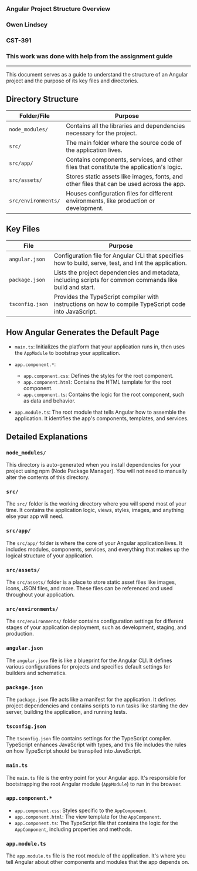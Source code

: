 ### Angular Project Structure Overview

### Owen Lindsey
### CST-391
### This work was done with help from the assignment guide

---

This document serves as a guide to understand the structure of an Angular project and the purpose of its key files and directories.

## Directory Structure

| Folder/File           | Purpose                                                                                   |
|-----------------------|-------------------------------------------------------------------------------------------|
| `node_modules/`       | Contains all the libraries and dependencies necessary for the project.                    |
| `src/`                | The main folder where the source code of the application lives.                           |
| `src/app/`            | Contains components, services, and other files that constitute the application's logic.   |
| `src/assets/`         | Stores static assets like images, fonts, and other files that can be used across the app. |
| `src/environments/`   | Houses configuration files for different environments, like production or development.    |

## Key Files

| File              | Purpose                                                                                                                      |
|-------------------|------------------------------------------------------------------------------------------------------------------------------|
| `angular.json`    | Configuration file for Angular CLI that specifies how to build, serve, test, and lint the application.                        |
| `package.json`    | Lists the project dependencies and metadata, including scripts for common commands like build and start.                      |
| `tsconfig.json`   | Provides the TypeScript compiler with instructions on how to compile TypeScript code into JavaScript.                         |

## How Angular Generates the Default Page

- `main.ts`: Initializes the platform that your application runs in, then uses the `AppModule` to bootstrap your application.

- `app.component.*`: 
  - `app.component.css`: Defines the styles for the root component.
  - `app.component.html`: Contains the HTML template for the root component.
  - `app.component.ts`: Contains the logic for the root component, such as data and behavior.

- `app.module.ts`: The root module that tells Angular how to assemble the application. It identifies the app's components, templates, and services.

## Detailed Explanations

### `node_modules/`
This directory is auto-generated when you install dependencies for your project using npm (Node Package Manager). You will not need to manually alter the contents of this directory.

### `src/`
The `src/` folder is the working directory where you will spend most of your time. It contains the application logic, views, styles, images, and anything else your app will need.

### `src/app/`
The `src/app/` folder is where the core of your Angular application lives. It includes modules, components, services, and everything that makes up the logical structure of your application.

### `src/assets/`
The `src/assets/` folder is a place to store static asset files like images, icons, JSON files, and more. These files can be referenced and used throughout your application.

### `src/environments/`
The `src/environments/` folder contains configuration settings for different stages of your application deployment, such as development, staging, and production.

### `angular.json`
The `angular.json` file is like a blueprint for the Angular CLI. It defines various configurations for projects and specifies default settings for builders and schematics.

### `package.json`
The `package.json` file acts like a manifest for the application. It defines project dependencies and contains scripts to run tasks like starting the dev server, building the application, and running tests.

### `tsconfig.json`
The `tsconfig.json` file contains settings for the TypeScript compiler. TypeScript enhances JavaScript with types, and this file includes the rules on how TypeScript should be transpiled into JavaScript.

### `main.ts`
The `main.ts` file is the entry point for your Angular app. It's responsible for bootstrapping the root Angular module (`AppModule`) to run in the browser.

### `app.component.*`
- `app.component.css`: Styles specific to the `AppComponent`.
- `app.component.html`: The view template for the `AppComponent`.
- `app.component.ts`: The TypeScript file that contains the logic for the `AppComponent`, including properties and methods.

### `app.module.ts`
The `app.module.ts` file is the root module of the application. It's where you tell Angular about other components and modules that the app depends on.
